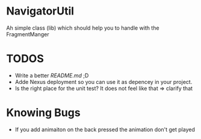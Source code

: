 # NavigatorUtil
Ah simple class (lib) which should help you to handle with the FragmentManger


# TODOS
* Write a better *README.md* ;D
* Adde Nexus deployment so you can use it as depencey in your project.
* Is the right place for the unit test? It does not feel like that => clarify that 

# Knowing Bugs
* If you add animaiton on the back pressed the animation don't get played 
